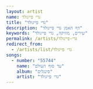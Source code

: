 ```yaml
---
layout: artist
name: גדי פייגולד
title: "גדי פייגולד"
description: "דף האמן גדי פייגולד"
keywords: "שירים, מוזיקה, גדי פייגולד"
permalink: /artists/גדי-פייגולד
redirect_from:
  - /artists/list/גדי פייגולד
songs:
  - number: "55744"
    name: "עד סוף העולם"
    album: "סינגלים"
    artist: "גדי פייגולד"
---
```


